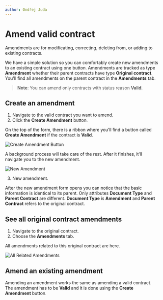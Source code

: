 ```yaml
---
author: Ondřej Juda
---
```


# Amend valid contract

Amendments are for modificating, correcting, deleting from, or adding to existing contracts.

We have a simple solution so you can comfortably create new amendments to an existing contract using one button. Amendments are tracked as type **Amendment** whether their parent contracts have type **Original contract**. You'll find all amendments on the parent contract in the **Amendments** tab.

> **Note**: You can amend only contracts with status reason **Valid**.

## Create an amendment

1. Navigate to the valid contract you want to amend.
2. Click the **Create Amendment** button.

On the top of the form, there is a ribbon where you'll find a button called **Create Amendment** if the contract is **Valid**.


![Create Amendment Button](/.attachments/ModelDrivenAppUserGuide/Contract/amend-valid-contract-1.png)

A background process will take care of the rest. After it finishes, it'll navigate you to the new amendment.

![New Amendment](/.attachments/ModelDrivenAppUserGuide/Contract/amend-valid-contract-2.png)

3. New amendment.

After the new amendment form opens you can notice that the basic information is identical to its parent. Only attributes **Document Type** and **Parent Contract** are different. **Document Type** is **Amendment** and **Parent Contract** refers to the original contract.

## See all original contract amendments

1. Navigate to the original contract.
2. Choose the **Amendments** tab.

All amendments related to this original contract are here.

![All Related Amendments](/.attachments/ModelDrivenAppUserGuide/Contract/amend-valid-contract-3.png)

## Amend an existing amendment

Amending an amendment works the same as amending a valid contract. The amendment has to be **Valid** and it is done using the **Create Amendment** button.